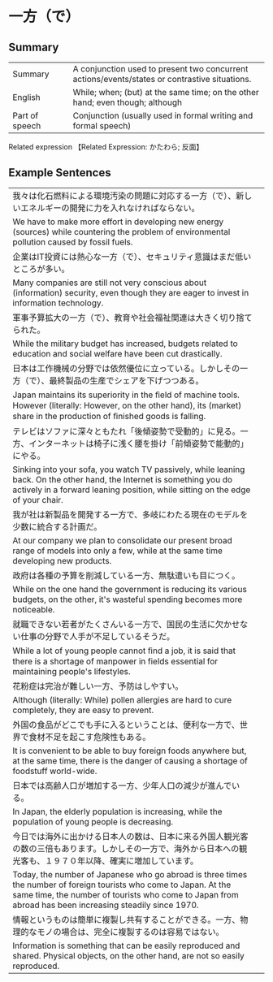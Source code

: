 # 一方（で）

## Summary

<table><tr>   <td>Summary<td>   <td>A conjunction used to present two concurrent actions/events/states or contrastive situations.</td><tr><tr>   <td>English<td>   <td>While; when; (but) at the same time; on the other hand; even though; although</td><tr><tr>   <td>Part of speech<td>   <td>Conjunction (usually used in formal writing and formal speech)</td><tr></table><tr>   <td>Related expression<td>   <td>【Related Expression: かたわら; 反面】</td><tr></table></table>

## Example Sentences

<table><tr><td>我々は化石燃料による環境汚染の問題に対応する一方（で）、新しいエネルギーの開発に力を入れなければならない。<td><tr><tr><td>We have to make more effort in developing new energy (sources) while countering the problem of environmental pollution caused by fossil fuels.<td><tr><tr><td>企業はIT投資には熱心な一方（で）、セキュリティ意識はまだ低いところが多い。<td><tr><tr><td>Many companies are still not very conscious about (information) security, even though they are eager to invest in information technology.<td><tr><tr><td>軍事予算拡大の一方（で）、教育や社会福祉関連は大きく切り捨てられた。<td><tr><tr><td>While the military budget has increased, budgets related to education and social welfare have been cut drastically.<td><tr><tr><td>日本は工作機械の分野では依然優位に立っている。しかしその一方（で）、最終製品の生産でシェアを下げつつある。<td><tr><tr><td>Japan maintains its superiority in the ﬁeld of machine tools. However (literally: However, on the other hand), its (market) share in the production of ﬁnished goods is falling.<td><tr><tr><td>テレビはソファに深々ともたれ「後傾姿勢で受動的」に見る。一方、インターネットは椅子に浅く腰を掛け「前傾姿勢で能動的」にやる。<td><tr><tr><td>Sinking into your sofa, you watch TV passively, while leaning back. On the other hand, the Internet is something you do actively in a forward leaning position, while sitting on the edge of your chair.<td><tr><tr><td>我が社は新製品を開発する一方で、多岐にわたる現在のモデルを少数に統合する計画だ。<td><tr><tr><td>At our company we plan to consolidate our present broad range of models into only a few, while at the same time developing new products.<td><tr><tr><td>政府は各種の予算を削減している一方、無駄遣いも目につく。<td><tr><tr><td>While on the one hand the government is reducing its various budgets, on the other, it's wasteful spending becomes more noticeable.<td><tr><tr><td>就職できない若者がたくさんいる一方で、国民の生活に欠かせない仕事の分野で人手が不足しているそうだ。<td><tr><tr><td>While a lot of young people cannot ﬁnd a job, it is said that there is a shortage of manpower in fields essential for maintaining people's lifestyles.<td><tr><tr><td>花粉症は完治が難しい一方、予防はしやすい。<td><tr><tr><td>Although (literally: While) pollen allergies are hard to cure completely, they are easy to prevent.<td><tr><tr><td>外国の食品がどこでも手に入るということは、便利な一方で、世界で食材不足を起こす危険性もある。<td><tr><tr><td>It is convenient to be able to buy foreign foods anywhere but, at the same time, there is the danger of causing a shortage of foodstuff world-wide.<td><tr><tr><td>日本では高齢人口が増加する一方、少年人口の減少が進んでいる。<td><tr><tr><td>In Japan, the elderly population is increasing, while the population of young people is decreasing.<td><tr><tr><td>今日では海外に出かける日本人の数は、日本に来る外国人観光客の数の三倍もあります。しかしその一方で、海外から日本への観光客も、１９７０年以降、確実に増加しています。<td><tr><tr><td>Today, the number of Japanese who go abroad is three times the number of foreign tourists who come to Japan. At the same time, the number of tourists who come to Japan from abroad has been increasing steadily since 1970.<td><tr><tr><td>情報というものは簡単に複製し共有することができる。一方、物理的なモノの場合は、完全に複製するのは容易ではない。<td><tr><tr><td>Information is something that can be easily reproduced and shared. Physical objects, on the other hand, are not so easily reproduced.<td><tr></table>

